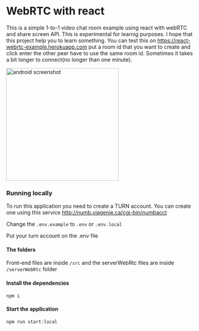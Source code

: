 # WebRTC with react

This is a simple 1-to-1 video chat room example using react with webRTC and share screen API. This is experimental for learnig purposes. I hope that this project help you to learn something. You can test this on https://react-webrtc-example.herokuapp.com put a room id that you want to create and click enter the other peer have to use the same room id. Sometimes it takes a bit longer to connect(no longer than one minute).

<img height="300" alt="android screenshot" src="https://github.com/diegogurgel/react-webrtc/blob/master/screenshot/android_screenshot.png">

### Running locally

To run this application you need to create a TURN account. You can create one using this service http://numb.viagenie.ca/cgi-bin/numbacct

Change the `.env.example` to `.env` or `.env.local`

Put your turn account on the .env file

#### The folders

Front-end files are inside `/src` and the serverWebRtc files are inside `/serverWebRtc` folder

#### Install the dependencies

```shell
npm i
```

#### Start the application

```shell
npm run start:local
```
